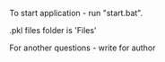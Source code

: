 To start application - run "start.bat".

.pkl files folder is 'Files'

For another questions - write for author